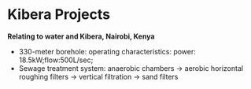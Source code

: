 Kibera Projects
===============

**Relating to water and Kibera, Nairobi, Kenya**
- 330-meter borehole: operating characteristics: power: 18.5kW;flow:500L/sec;
- Sewage treatment system: anaerobic chambers -> aerobic horizontal roughing filters -> vertical filtration -> sand filters
